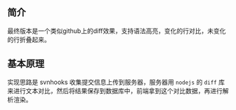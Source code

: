 ## 简介
最终版本是一个类似github上的diff效果，支持语法高亮，变化的行对比，未变化的行折叠起来。

## 基本原理
实现思路是 svnhooks 收集提交信息上传到服务器，服务器用 `nodejs` 的 `diff` 库来进行文本对比，然后将结果保存到数据库中，前端拿到这个对比数据，再进行解析渲染。

